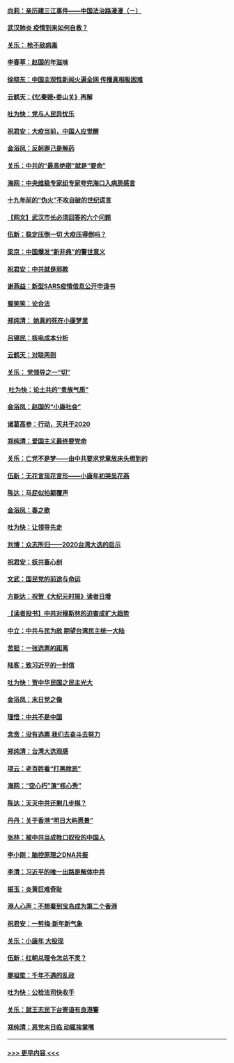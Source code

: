 #### [向莉：亲历建三江事件——中国法治路漫漫（ㄧ）](../pages/nsc993/n11827190.md?t=01290331) 
#### [武汉肺炎 疫情到来如何自救？](../pages/nsc993/n11827632.md?t=01290331) 
#### [关乐： 枪不敌病毒](../pages/nsc993/n11826746.md?t=01290331) 
#### [李春草：赵国的年滋味](../pages/nsc993/n11826321.md?t=01290331) 
#### [徐晓东：中国主观性新闻火遍全网 传播真相极困难](../pages/nsc993/n11826508.md?t=01290331) 
#### [云鹤天：《忆秦娥▪娄山关》再解](../pages/nsc993/n11824682.md?t=01290331) 
#### [吐为快：党与人民异忧乐](../pages/nsc993/n11824660.md?t=01290331) 
#### [祝君安：大疫当前，中国人应觉醒](../pages/nsc993/n11821946.md?t=01290331) 
#### [金浴凤：反躬罪己是解药](../pages/nsc993/n11820280.md?t=01290331) 
#### [关乐：中共的“最高绝密”就是“要命”](../pages/nsc993/n11816946.md?t=01290331) 
#### [海网：中央维稳专家组专家夸完海口入病房感言](../pages/nsc993/n11815138.md?t=01290331) 
#### [十九年前的“伪火”不攻自破的世纪谎言](../pages/nsc993/n11813238.md?t=01290331) 
#### [【网文】武汉市长必须回答的六个问题](../pages/nsc993/n11813848.md?t=01290331) 
#### [伍新：稳定压倒一切 大疫压得倒吗？](../pages/nsc993/n11812634.md?t=01290331) 
#### [梁京：中国爆发“新非典”的警世意义](../pages/nsc993/n11812554.md?t=01290331) 
#### [祝君安：中共就是邪教](../pages/nsc993/n11812431.md?t=01290331) 
#### [谢燕益：新型SARS疫情信息公开申请书](../pages/nsc993/n11808840.md?t=01290331) 
#### [蜀笑笑：论合法](../pages/nsc993/n11808064.md?t=01290331) 
#### [郑纯清： 她真的死在小康梦里](../pages/nsc993/n11806623.md?t=01290331) 
#### [吕锡民：核电成本分析](../pages/nsc993/n11806284.md?t=01290331) 
#### [云鹤天：对联两则](../pages/nsc993/n11805957.md?t=01290331) 
#### [关乐： 党领导之一“切”](../pages/nsc993/n11804505.md?t=01290331) 
#### [ 吐为快：论土共的“贵族气质”](../pages/nsc993/n11804490.md?t=01290331) 
#### [金浴凤：赵国的“小康社会”](../pages/nsc993/n11804452.md?t=01290331) 
#### [诸葛高参：行动，灭共于2020](../pages/nsc993/n11804120.md?t=01290331) 
#### [郑纯清：爱国主义最终要党命](../pages/nsc993/n11802197.md?t=01290331) 
#### [关乐：亡党不是梦——由中共要求党章放床头想到的](../pages/nsc993/n11802156.md?t=01290331) 
#### [伍新：无花言现花言形——小康年初哭吴花燕](../pages/nsc993/n11800044.md?t=01290331) 
#### [陈达：马屁似拍颠覆声](../pages/nsc993/n11800010.md?t=01290331) 
#### [金浴凤：春之歌](../pages/nsc993/n11797687.md?t=01290331) 
#### [吐为快：让领导先走](../pages/nsc993/n11797512.md?t=01290331) 
#### [刘博：众志所归——2020台湾大选的启示](../pages/nsc993/n11796878.md?t=01290331) 
#### [祝君安：妖共畜心剖](../pages/nsc993/n11794273.md?t=01290331) 
#### [文武：国民党的前途与命运](../pages/nsc993/n11794198.md?t=01290331) 
#### [方能达：祝贺《大纪元时报》读者日增](../pages/nsc993/n11793807.md?t=01290331) 
#### [【读者投书】中共对穆斯林的迫害成扩大趋势](../pages/nsc993/n11791371.md?t=01290331) 
#### [中立：中共与民为敌 期望台湾民主统一大陆](../pages/nsc993/n11790392.md?t=01290331) 
#### [苦胆：一张选票的距离](../pages/nsc993/n11788914.md?t=01290331) 
#### [陆客：致习近平的一封信](../pages/nsc993/n11788867.md?t=01290331) 
#### [吐为快：贺中华民国之民主光大](../pages/nsc993/n11788618.md?t=01290331) 
#### [金浴凤：末日党之像](../pages/nsc993/n11787475.md?t=01290331) 
#### [理悟：中共不是中国](../pages/nsc993/n11787463.md?t=01290331) 
#### [念贲：没有选票  我们去奋斗去努力](../pages/nsc993/n11787398.md?t=01290331) 
#### [郑纯清：台湾大选观感](../pages/nsc993/n11786210.md?t=01290331) 
#### [项云：老百姓看“打黑除恶”](../pages/nsc993/n11785398.md?t=01290331) 
#### [海网：“空心朽”演“核心秀”](../pages/nsc993/n11783874.md?t=01290331) 
#### [陈达：天灭中共还剩几步棋？](../pages/nsc993/n11783719.md?t=01290331) 
#### [丹丹：关于香港“明日大屿愿景”](../pages/nsc993/n11783273.md?t=01290331) 
#### [张林：被中共当成牲口奴役的中国人](../pages/nsc993/n11782397.md?t=01290331) 
#### [李小刚：脑控原理之DNA共振](../pages/nsc993/n11780962.md?t=01290331) 
#### [李清：习近平的唯一出路是解体中共](../pages/nsc993/n11780866.md?t=01290331) 
#### [振玉：炎黄巨难奇耻](../pages/nsc993/n11779632.md?t=01290331) 
#### [港人心声：不想看到宝岛成为第二个香港](../pages/nsc993/n11778817.md?t=01290331) 
#### [祝君安：一剪梅‧新年新气象](../pages/nsc993/n11776340.md?t=01290331) 
#### [关乐：小康年 大役现](../pages/nsc993/n11774213.md?t=01290331) 
#### [伍新：红朝总理令怎总不灵？](../pages/nsc993/n11770813.md?t=01290331) 
#### [廖祖笙：千年不遇的乱政](../pages/nsc993/n11770373.md?t=01290331) 
#### [吐为快：公检法司快收手](../pages/nsc993/n11770359.md?t=01290331) 
#### [关乐：就王志民下台寄语有良港警](../pages/nsc993/n11769903.md?t=01290331) 
#### [郑纯清：恶党末日临 动辄挨掌嘴](../pages/nsc993/n11769356.md?t=01290331) 

----
#### [ >>> 更早内容 <<< ](../indexes/nsc993-earlier.md)
